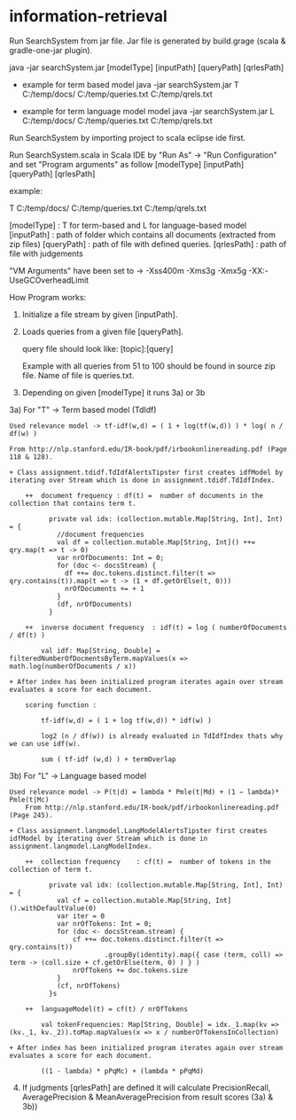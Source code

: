 information-retrieval
=====================

Run SearchSystem from jar file. Jar file is generated by build.grage (scala & gradle-one-jar plugin).

java -jar searchSystem.jar [modelType] [inputPath] [queryPath] [qrlesPath]

+ example for term based model
java -jar searchSystem.jar T C:/temp/docs/ C:/temp/queries.txt C:/temp/qrels.txt

+ example for term language model model
java -jar searchSystem.jar L C:/temp/docs/ C:/temp/queries.txt C:/temp/qrels.txt

Run SearchSystem by importing project to scala eclipse ide first.

Run SearchSystem.scala in Scala IDE by "Run As" -> "Run Configuration" 
and set "Program arguments"  as follow [modelType] [inputPath] [queryPath] [qrlesPath]

example:

T C:/temp/docs/ C:/temp/queries.txt C:/temp/qrels.txt

[modelType] : T for term-based and L for language-based model
[inputPath] : path of folder which contains all documents (extracted from zip files)
[queryPath] : path of file with defined queries.
[qrlesPath] : path of file with judgements

"VM Arguments" have been set to -> -Xss400m -Xms3g -Xmx5g -XX:-UseGCOverheadLimit

How Program works:

1) Initialize a file stream by given [inputPath]. 

2) Loads queries from a given file [queryPath].

	query file should look like:
	[topic]:[query]

	Example with all queries from 51 to 100 should be found in source zip file. Name of file is queries.txt.

3) Depending on given [modelType] it runs 3a) or 3b

3a) For "T" -> Term based model (TdIdf)

	Used relevance model -> tf-idf(w,d) = ( 1 + log(tf(w,d)) ) * log( n / df(w) )
	
	From http://nlp.stanford.edu/IR-book/pdf/irbookonlinereading.pdf (Page 118 & 128).

	+ Class assignment.tdidf.TdIdfAlertsTipster first creates idfModel by iterating over Stream which is done in assignment.tdidf.TdIdfIndex.
		
		++  document frequency : df(t) =  number of documents in the collection that contains term t.
			
			  private val idx: (collection.mutable.Map[String, Int], Int) = {
				//document frequencies
				val df = collection.mutable.Map[String, Int]() ++= qry.map(t => t -> 0)
				var nrOfDocuments: Int = 0;
				for (doc <- docsStream) {
				  df ++= doc.tokens.distinct.filter(t => qry.contains(t)).map(t => t -> (1 + df.getOrElse(t, 0)))
				  nrOfDocuments += + 1
				}
				(df, nrOfDocuments)
			  }
			
		++  inverse document frequency 	: idf(t) = log ( numberOfDocuments / df(t) )
		
			val idf: Map[String, Double] = filteredNumberOfDocmentsByTerm.mapValues(x => math.log(numberOfDocuments / x))
			
	+ After index has been initialized program iterates again over stream evaluates a score for each document.
	
		scoring function :  

			tf-idf(w,d) = ( 1 + log tf(w,d)) * idf(w) )
			
			log2 (n / df(w)) is already evaluated in TdIdfIndex thats why we can use idf(w).

			sum ( tf-idf (w,d) ) + termOverlap

3b) For "L" -> Language based model

	Used relevance model -> P(t|d) = lambda * Pmle(t|Md) + (1 − lambda)* Pmle(t|Mc)
		From http://nlp.stanford.edu/IR-book/pdf/irbookonlinereading.pdf (Page 245).

	+ Class assignment.langmodel.LangModelAlertsTipster first creates idfModel by iterating over Stream which is done in assignment.langmodel.LangModelIndex.
		
		++  collection frequency 	: cf(t) =  number of tokens in the collection of term t.
			
			  private val idx: (collection.mutable.Map[String, Int], Int) = {
				val cf = collection.mutable.Map[String, Int]().withDefaultValue(0)					
				var iter = 0
				var nrOfTokens: Int = 0;
				for (doc <- docsStream.stream) {
					cf ++= doc.tokens.distinct.filter(t => qry.contains(t))
							.groupBy(identity).map({ case (term, coll) => term -> (coll.size + cf.getOrElse(term, 0) ) } )
					nrOfTokens += doc.tokens.size
				}
				(cf, nrOfTokens)
			  }s
			
		++  languageModel(t) = cf(t) / nrOfTokens
		
			val tokenFrequencies: Map[String, Double] = idx._1.map(kv => (kv._1, kv._2)).toMap.mapValues(x => x / numberOfTokensInCollection)
			
	+ After index has been initialized program iterates again over stream evaluates a score for each document.
	
	        ((1 - lambda) * pPqMc) + (lambda * pPqMd)

4) If judgments [qrlesPath]	are defined it will calculate PrecisionRecall, AveragePrecision & MeanAveragePrecision from result scores (3a) & 3b))





